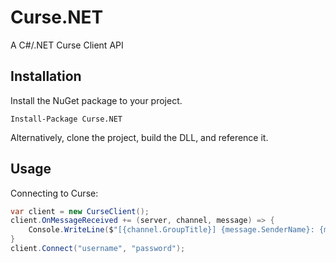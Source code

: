 # Curse.NET
A C#/.NET Curse Client API

## Installation

Install the NuGet package to your project.
```
Install-Package Curse.NET
```
Alternatively, clone the project, build the DLL, and reference it.

## Usage

Connecting to Curse:
```csharp
var client = new CurseClient();
client.OnMessageReceived += (server, channel, message) => {
    Console.WriteLine($"[{channel.GroupTitle}] {message.SenderName}: {message.Body}")
}
client.Connect("username", "password");

```
